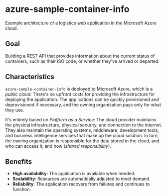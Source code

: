 # azure-sample-container-info

Example architecture of a logistics web application in the Microsoft Azure cloud.

## Goal

Building a REST API that provides information about the current status of containers, such as their ISO code, or whether
they've arrived or departed.

## Characteristics

`azure-sample-container-info` is deployed to Microsoft Azure, which is a _public cloud_: There's no upfront costs for
providing the infrastructure for deploying the application. The applications can be quickly provisioned and
deprovisioned if necessary, and the owning organization pays only for what they use.

It's entirely based on _Platform as a Service_: The cloud provider maintains the physical infrastructure,
physical security, and connection to the internet. They also maintain the operating systems, middleware,
development tools, and business intelligence services that make up the cloud solution. In turn, the owning organization
is responsible for the data stored in the cloud, and who can access it, and how (_shared responsibility_).

## Benefits

* **High availability**: The application is available when needed.
* **Scalability**: Resources are automatically adjusted to meet demand.
* **Reliability**: The application recovers from failures and continues to function.
